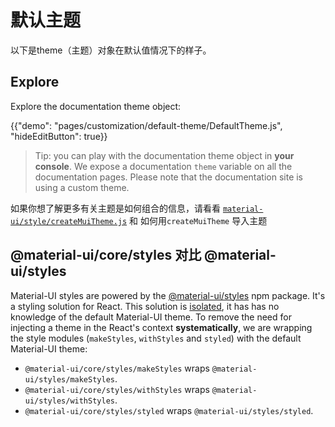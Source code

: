 # 默认主题

<p class="description">以下是theme（主题）对象在默认值情况下的样子。</p>

## Explore

Explore the documentation theme object:

{{"demo": "pages/customization/default-theme/DefaultTheme.js", "hideEditButton": true}}

> Tip: you can play with the documentation theme object in **your console**. We expose a documentation `theme` variable on all the documentation pages. Please note that the documentation site is using a custom theme.

如果你想了解更多有关主题是如何组合的信息，请看看 [`material-ui/style/createMuiTheme.js`](https://github.com/mui-org/material-ui/blob/next/packages/material-ui/src/styles/createMuiTheme.js) 和 如何用`createMuiTheme` 导入主题

## @material-ui/core/styles 对比 @material-ui/styles

Material-UI styles are powered by the [@material-ui/styles](/css-in-js/basics/) npm package. It's a styling solution for React. This solution is [isolated](https://bundlephobia.com/result?p=@material-ui/styles), it has has no knowledge of the default Material-UI theme. To remove the need for injecting a theme in the React's context **systematically**, we are wrapping the style modules (`makeStyles`, `withStyles` and `styled`) with the default Material-UI theme:

- `@material-ui/core/styles/makeStyles` wraps `@material-ui/styles/makeStyles`.
- `@material-ui/core/styles/withStyles` wraps `@material-ui/styles/withStyles`.
- `@material-ui/core/styles/styled` wraps `@material-ui/styles/styled`.
